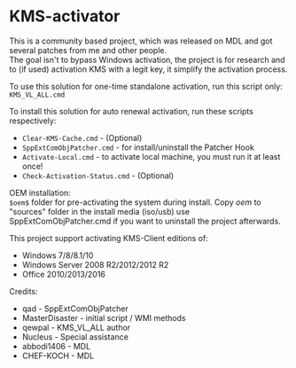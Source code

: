 # KMS-activator

This is a community based project, which was released on MDL and got several patches from me and other people.<br />
The goal isn't to bypass Windows activation, the project is for research and to (if used) activation KMS with a legit key, it simplify the activation process. 


To use this solution for one-time standalone activation, run this script only:
`KMS_VL_ALL.cmd`


To install this solution for auto renewal activation, run these scripts respectively:<br />
* `Clear-KMS-Cache.cmd`         	   - (Optional)
* `SppExtComObjPatcher.cmd`     	   - for install/uninstall the Patcher Hook
* `Activate-Local.cmd`          	   - to activate local machine, you must run it at least once!
* `Check-Activation-Status.cmd` 	   - (Optional)


OEM installation:<br />
`$oem$` folder for pre-activating the system during install.
Copy $oem$ to "sources" folder in the install media (iso/usb)
use SppExtComObjPatcher.cmd if you want to uninstall the project afterwards.


This project support activating KMS-Client editions of:<br />
* Windows 7/8/8.1/10
* Windows Server 2008 R2/2012/2012 R2
* Office 2010/2013/2016

Credits:<br />
* qad            	- SppExtComObjPatcher
* MasterDisaster 	- initial script / WMI methods
* qewpal         	- KMS_VL_ALL author
* Nucleus        	- Special assistance
* abbodi1406     	- MDL
* CHEF-KOCH     	- MDL
